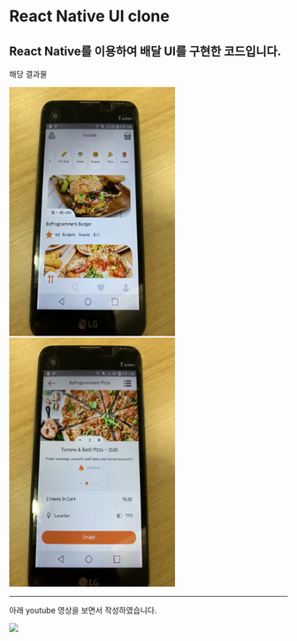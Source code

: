 # React Native UI clone


React Native를 이용하여 배달 UI를 구현한 코드입니다.
---
해당 결과물

<img src="/testImg/test1.jpg" width="300px" height="450px"  alt="img"></img><br/>
<img src="/testImg/test2.jpg" width="300px" height="450px"  alt="img"></img><br/>

---
아래 youtube 영상을 보면서 작성하였습니다.

[![](https://i3.ytimg.com/vi/diUDjNwZ8Lg/maxresdefault.jpg)](https://www.youtube.com/watch?v=diUDjNwZ8Lg)
